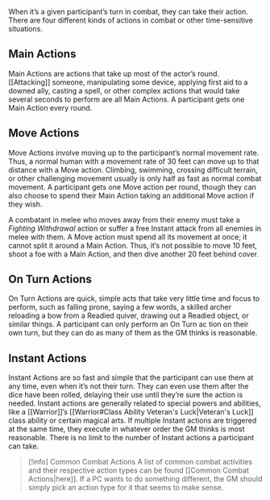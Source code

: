 When it’s a given participant’s turn in combat, they can take their action. There are four different kinds of actions in combat or other time-sensitive situations. 
## Main Actions
Main Actions are actions that take up most of the actor’s round. [[Attacking]] someone, manipulating some device, applying first aid to a downed ally, casting a spell, or other complex actions that would take several seconds to perform are all Main Actions. A participant gets one Main Action every round. 
## Move Actions
Move Actions involve moving up to the participant’s normal movement rate. Thus, a normal human with a movement rate of 30 feet can move up to that distance with a Move action. Climbing, swimming, crossing difficult terrain, or other challenging movement usually is only half as fast as normal combat movement. A participant gets one Move action per round, though they can also choose to spend their Main Action taking an additional Move action if they wish. 

A combatant in melee who moves away from their enemy must take a *Fighting Withdrawal* action or suffer a free Instant attack from all enemies in melee with them. A Move action must spend all its movement at once; it cannot split it around a Main Action. Thus, it’s not possible to move 10 feet, shoot a foe with a Main Action, and then dive another 20 feet behind cover. 
## On Turn Actions
On Turn Actions are quick, simple acts that take very little time and focus to perform, such as falling prone, saying a few words, a skilled archer reloading a bow from a Readied quiver, drawing out a Readied object, or similar things. A participant can only perform an On Turn ac tion on their own turn, but they can do as many of them as the GM thinks is reasonable. 
## Instant Actions
Instant Actions are so fast and simple that the participant can use them at any time, even when it’s not their turn. They can even use them after the dice have been rolled, delaying their use until they’re sure the action is needed. Instant actions are generally related to special powers and abilities, like a [[Warrior]]’s [[Warrior#Class Ability Veteran's Luck|Veteran's Luck]] class ability or certain magical arts. If multiple Instant actions are triggered at the same time, they execute in whatever order the GM thinks is most reasonable. There is no limit to the number of Instant actions a participant can take. 

> [!info] Common Combat Actions
> A list of common combat activities and their respective action types can be found [[Common Combat Actions|here]]. If a PC wants to do something different, the GM should simply pick an action type for it that seems to make sense.

